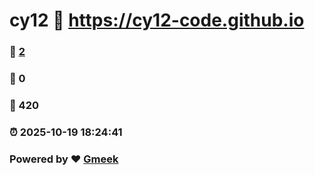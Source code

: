 # cy12 :link: https://cy12-code.github.io 
### :page_facing_up: [2](https://cy12-code.github.io/tag.html) 
### :speech_balloon: 0 
### :hibiscus: 420 
### :alarm_clock: 2025-10-19 18:24:41 
### Powered by :heart: [Gmeek](https://github.com/Meekdai/Gmeek)
